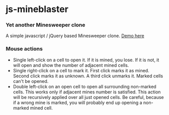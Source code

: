 # js-mineblaster

### Yet another Minesweeper clone

A simple javascript / jQuery based Minesweeper clone. [Demo here](http://mineblaster.blazestudio.it/)

### Mouse actions

* Single left-click on a cell to open it. If it is mined, you lose. If it is not, it will open and show the number of adjacent mined cells.
* Single right-click on a cell to mark it. First click marks it as mined. Second click marks it as unknown. A third click unmarks it. Marked cells can't be opened.
* Double left-click on an open cell to open all surrounding non-marked cells. This works only if adjacent mines number is satisfied. This action will be recursively applied over all just opened cells. Be careful, because if a wrong mine is marked, you will probably end up opening a non-marked mined cell.
